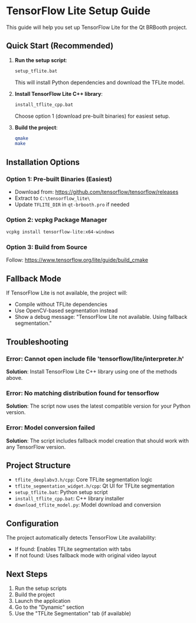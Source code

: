 # TensorFlow Lite Setup Guide

This guide will help you set up TensorFlow Lite for the Qt BRBooth project.

## Quick Start (Recommended)

1. **Run the setup script**:
   ```bash
   setup_tflite.bat
   ```
   This will install Python dependencies and download the TFLite model.

2. **Install TensorFlow Lite C++ library**:
   ```bash
   install_tflite_cpp.bat
   ```
   Choose option 1 (download pre-built binaries) for easiest setup.

3. **Build the project**:
   ```bash
   qmake
   make
   ```

## Installation Options

### Option 1: Pre-built Binaries (Easiest)
- Download from: https://github.com/tensorflow/tensorflow/releases
- Extract to `C:\tensorflow_lite\`
- Update `TFLITE_DIR` in `qt-brbooth.pro` if needed

### Option 2: vcpkg Package Manager
```bash
vcpkg install tensorflow-lite:x64-windows
```

### Option 3: Build from Source
Follow: https://www.tensorflow.org/lite/guide/build_cmake

## Fallback Mode

If TensorFlow Lite is not available, the project will:
- Compile without TFLite dependencies
- Use OpenCV-based segmentation instead
- Show a debug message: "TensorFlow Lite not available. Using fallback segmentation."

## Troubleshooting

### Error: Cannot open include file 'tensorflow/lite/interpreter.h'
**Solution**: Install TensorFlow Lite C++ library using one of the methods above.

### Error: No matching distribution found for tensorflow
**Solution**: The script now uses the latest compatible version for your Python version.

### Error: Model conversion failed
**Solution**: The script includes fallback model creation that should work with any TensorFlow version.

## Project Structure

- `tflite_deeplabv3.h/cpp`: Core TFLite segmentation logic
- `tflite_segmentation_widget.h/cpp`: Qt UI for TFLite segmentation
- `setup_tflite.bat`: Python setup script
- `install_tflite_cpp.bat`: C++ library installer
- `download_tflite_model.py`: Model download and conversion

## Configuration

The project automatically detects TensorFlow Lite availability:
- If found: Enables TFLite segmentation with tabs
- If not found: Uses fallback mode with original video layout

## Next Steps

1. Run the setup scripts
2. Build the project
3. Launch the application
4. Go to the "Dynamic" section
5. Use the "TFLite Segmentation" tab (if available) 
